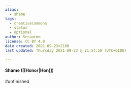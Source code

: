 ```yaml
---
alias:
  - shame
tags:
  - creativecommons
  - status
  - optional
author: Seraaron
license: CC BY 4.0
date created: 2021-09-23+2100
last updated: Thursday 2021-09-23 @ 21:54:50 (UTC+0100)

---
```


#### Shame ([[Honor|Hon]])

#unfinished
